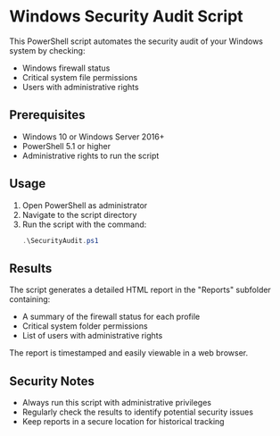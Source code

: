 # Windows Security Audit Script

This PowerShell script automates the security audit of your Windows system by checking:
- Windows firewall status
- Critical system file permissions
- Users with administrative rights

## Prerequisites

- Windows 10 or Windows Server 2016+
- PowerShell 5.1 or higher
- Administrative rights to run the script

## Usage

1. Open PowerShell as administrator
2. Navigate to the script directory
3. Run the script with the command:
   ```powershell
   .\SecurityAudit.ps1
   ```

## Results

The script generates a detailed HTML report in the "Reports" subfolder containing:
- A summary of the firewall status for each profile
- Critical system folder permissions
- List of users with administrative rights

The report is timestamped and easily viewable in a web browser.

## Security Notes

- Always run this script with administrative privileges
- Regularly check the results to identify potential security issues
- Keep reports in a secure location for historical tracking
